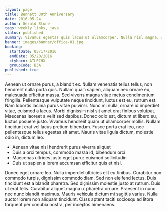 ```yaml
---
layout: page
title: Bennett 30th Anniversary
date: 2016-05-24
author: Gerald Stone
tags: weekly links, java
status: published
summary: Vivamus egestas quis lacus ut ullamcorper. Nulla nisl magna, sodales.
banner: images/banner/office-01.jpg
booking:
  startDate: 05/17/2016
  endDate: 05/20/2016
  ctyhocn: ATLPCHX
  groupCode: B3A
published: true
---
```

Aenean ut ornare purus, a blandit ex. Nullam venenatis tellus tellus, non hendrerit nulla porta quis. Nullam quam sapien, aliquam nec ornare eu, malesuada efficitur massa. Sed viverra magna vitae metus condimentum fringilla. Pellentesque vulputate neque tincidunt, luctus est eu, rutrum est. Nam lobortis lacinia purus vitae pulvinar. Nunc mi nulla, ornare id imperdiet vitae, euismod a lacus. Morbi dignissim nisl sit amet erat finibus volutpat. Maecenas laoreet a velit sed dapibus. Donec odio est, dictum et libero eu, luctus posuere justo. Vivamus hendrerit quam ut ullamcorper mollis. Nullam tincidunt erat vel lacus pretium bibendum. Fusce porta erat leo, nec pellentesque tellus egestas sit amet. Mauris vitae ligula dictum, molestie odio in, dictum leo.

* Aenean vitae nisi hendrerit purus viverra aliquet
* Duis a orci tempus, commodo massa id, bibendum orci
* Maecenas ultrices justo eget purus euismod sollicitudin
* Duis ut sapien a lorem accumsan efficitur quis et nisl.

Donec eget ornare leo. Nulla imperdiet ultricies elit eu finibus. Curabitur non commodo turpis, dignissim commodo diam. Sed non eleifend lectus. Duis tincidunt est a blandit pharetra. Sed dignissim molestie justo at rutrum. Duis ut erat felis. Curabitur aliquet magna ut pharetra ornare. Praesent in nunc nec nunc blandit maximus. Mauris vehicula dictum mi sagittis varius. Nulla auctor lorem non aliquam tincidunt. Class aptent taciti sociosqu ad litora torquent per conubia nostra, per inceptos himenaeos.
